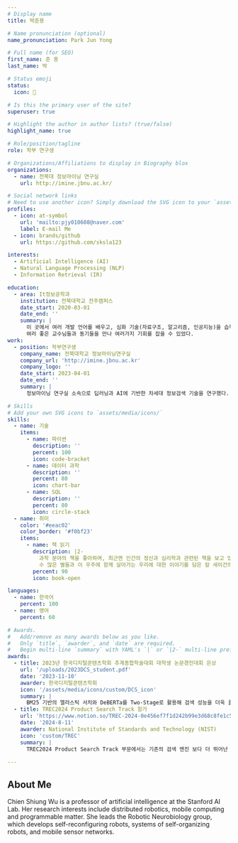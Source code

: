 ```yaml
---
# Display name
title: 박준용

# Name pronunciation (optional)
name_pronunciation: Park Jun Yong

# Full name (for SEO)
first_name: 준 용
last_name: 박

# Status emoji
status:
  icon: 🤔

# Is this the primary user of the site?
superuser: true

# Highlight the author in author lists? (true/false)
highlight_name: true

# Role/position/tagline
role: 학부 연구생

# Organizations/Affiliations to display in Biography blox
organizations:
  - name: 전북대 정보마이닝 연구실
    url: http://imine.jbnu.ac.kr/

# Social network links
# Need to use another icon? Simply download the SVG icon to your `assets/media/icons/` folder.
profiles:
  - icon: at-symbol
    url: 'mailto:pjy010608@naver.com'
    label: E-mail Me
  - icon: brands/github
    url: https://github.com/sksla123

interests:
  - Artificial Intelligence (AI)
  - Natural Language Processing (NLP)
  - Information Retrieval (IR)

education:
  - area: It정보공학과
    institution: 전북대학교 전주캠퍼스
    date_start: 2020-03-01
    date_end: ''
    summary: |
      이 곳에서 여러 개발 언어를 배우고, 심화 기술(자료구조, 알고리즘, 인공지능)을 습득했다.
      여러 좋은 교수님들과 동기들을 만나 여러가지 기회를 잡을 수 있었다.
work:
  - position: 학부연구생
    company_name: 전북대학교 정보마이닝연구실
    company_url: 'http://imine.jbnu.ac.kr'
    company_logo: ''
    date_start: 2023-04-01
    date_end: ''
    summary: |
      정보마이닝 연구실 소속으로 딥러닝과 AI에 기반한 차세대 정보검색 기술을 연구했다.

# Skills
# Add your own SVG icons to `assets/media/icons/`
skills:
  - name: 기술
    items:
      - name: 파이썬
        description: ''
        percent: 100
        icon: code-bracket
      - name: 데이터 과학
        description: ''
        percent: 80
        icon: chart-bar
      - name: SQL
        description: ''
        percent: 80
        icon: circle-stack
  - name: 취미
    color: '#eeac02'
    color_border: '#f0bf23'
    items:
      - name: 책 읽기
        description: |2-
          과학 분야의 책을 좋아하며, 최근엔 인간의 정신과 심리학과 관련된 책을 보고 있다.
          수 많은 별들과 이 우주에 함께 살아가는 우리에 대한 이야기를 담은 칼 세이건의 코스모스라는 책을 좋아한다.
        percent: 90
        icon: book-open

languages:
  - name: 한국어
    percent: 100
  - name: 영어
    percent: 60

# Awards.
#   Add/remove as many awards below as you like.
#   Only `title`, `awarder`, and `date` are required.
#   Begin multi-line `summary` with YAML's `|` or `|2-` multi-line prefix and indent 2 spaces below.
awards:
  - title: 2023년 한국디지털콘텐츠학회 추계종합학술대회 대학생 논문경진대회 은상
    url: '/uploads/2023DCS_student.pdf'
    date: '2023-11-10'
    awarder: 한국디지털콘텐츠학회
    icon: '/assets/media/icons/custom/DCS_icon'
    summary: |
      BM25 기반의 엘라스틱 서치와 DeBERTa를 Two-Stage로 활용해 검색 성능을 더욱 끌어올리는 방안을 제시하였다. 기존의 질의 및 상품 문서 데이터를 분석하여 필요한 전처리 기법을 고안하였으며, Pseudo Relevance Feedback 기법을 사용해 사용자의 의도에 더욱 가깝게 검색할 수 있도록 제시했다.
  - title: TREC2024 Product Search Track 참가
    url: 'https://www.notion.so/TREC-2024-0e456ef7f1d242b99e3d68c8fe1c51c7'
    date: '2024-8-11'
    awarder: National Institute of Standards and Technology (NIST)
    icon: 'custom/TREC'
    summary: |
      TREC2024 Product Search Track 부문에서는 기존의 검색 엔진 보다 더 뛰어난 효율을 낼 수 있는 새로운 모델을 찾는 것을 목표로 했다. 우리는 Sparse Retrieval과 Dense Retrieval의 결합을 통해 더 높은 성능을 낼 수 있는 방법을 찾는 것을 목표로 하여 제출하였다.
  
---
```


## About Me

Chien Shiung Wu is a professor of artificial intelligence at the Stanford AI Lab. Her research interests include distributed robotics, mobile computing and programmable matter. She leads the Robotic Neurobiology group, which develops self-reconfiguring robots, systems of self-organizing robots, and mobile sensor networks.
